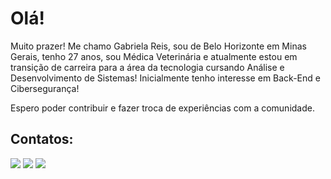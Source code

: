 # Olá!
Muito prazer! Me chamo Gabriela Reis, sou de Belo Horizonte em Minas Gerais, tenho 27 anos, sou Médica Veterinária e atualmente estou em transição de carreira para a área da tecnologia cursando Análise e Desenvolvimento de Sistemas! Inicialmente tenho interesse em Back-End e Cibersegurança!

Espero poder contribuir e fazer troca de experiências com a comunidade.


## Contatos:

<div>
<a href="https://instagram.com/gabrielareislima" target="_blank"><img loading="lazy" src="https://img.shields.io/badge/-Instagram-%23E4405F?style=for-the-badge&logo=instagram&logoColor=white" target="_blank"></a>
<a href = "mailto:gabrieladosreisdelima@hotmail.com"><img loading="lazy" src="https://img.shields.io/badge/Gmail-D14836?style=for-the-badge&logo=gmail&logoColor=white" target="_blank"></a>
<a href="https://www.linkedin.com/in/gabriela-reis-334728168/" target="_blank"><img loading="lazy" src="https://img.shields.io/badge/-LinkedIn-%230077B5?style=for-the-badge&logo=linkedin&logoColor=white" target="_blank"></a>   
</div>
